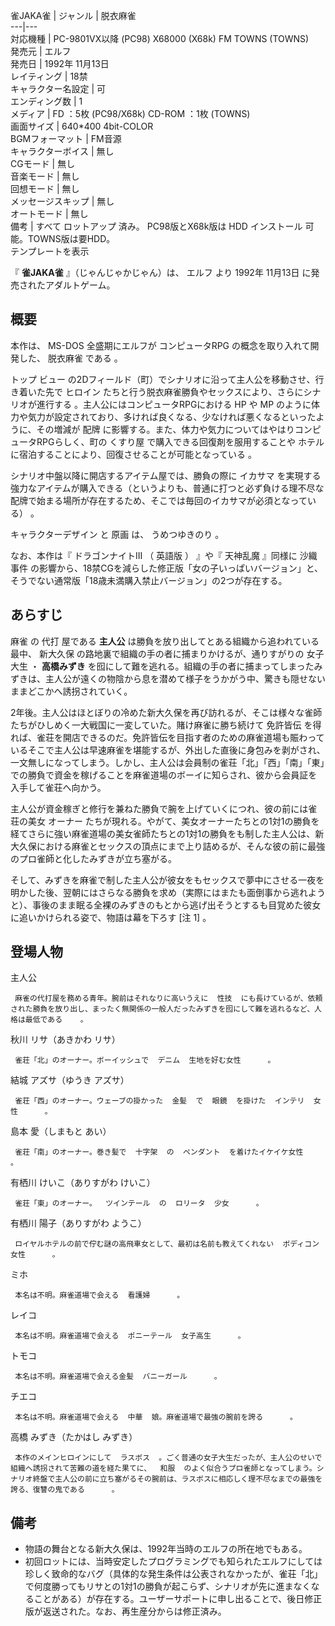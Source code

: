 雀JAKA雀  |  ジャンル  |  脱衣麻雀   
---|---  
対応機種  |  PC-9801VX以降  (PC98)  X68000  (X68k)  FM TOWNS  (TOWNS)   
発売元  |  エルフ   
発売日  |  1992年  11月13日   
レイティング  |  18禁   
キャラクター名設定  |  可   
エンディング数  |  1   
メディア  |  FD  ：5枚 (PC98/X68k)  CD-ROM  ：1枚 (TOWNS)   
画面サイズ  |  640*400 4bit-COLOR   
BGMフォーマット  |  FM音源   
キャラクターボイス  |  無し   
CGモード  |  無し   
音楽モード  |  無し   
回想モード  |  無し   
メッセージスキップ  |  無し   
オートモード  |  無し   
備考  |  すべて  ロットアップ  済み。  PC98版とX68k版は  HDD  インストール  可能。TOWNS版は要HDD。   
テンプレートを表示  
  
『 **雀JAKA雀** 』（じゃんじゃかじゃん）は、  エルフ  より  1992年  11月13日  に発売されたアダルトゲーム。

##  概要  

本作は、  MS-DOS  全盛期にエルフが  コンピュータRPG  の概念を取り入れて開発した、  脱衣麻雀  である    。

トップ  ビュー  の2Dフィールド（町）でシナリオに沿って主人公を移動させ、行き着いた先で  ヒロイン
たちと行う脱衣麻雀勝負やセックスにより、さらにシナリオが進行する    。主人公にはコンピュータRPGにおける  HP  や  MP
のように体力や気力が設定されており、多ければ良くなる、少なければ悪くなるといったように、その増減が  配牌
に影響する。また、体力や気力についてはやはりコンピュータRPGらしく、町の  くすり屋  で購入できる回復剤を服用することや  ホテル
に宿泊することにより、回復させることが可能となっている      。

シナリオ中盤以降に開店するアイテム屋では、勝負の際に  イカサマ
を実現する強力なアイテムが購入できる（というよりも、普通に打つと必ず負ける理不尽な配牌で始まる場所が存在するため、そこでは毎回のイカサマが必須となっている）
    。

キャラクターデザイン  と  原画  は、  うめつゆきのり  。

なお、本作は『  ドラゴンナイトIII  （  英語版  ）  』や『  天神乱魔  』同様に  沙織事件
の影響から、18禁CGを減らした修正版「女の子いっぱいバージョン」と、そうでない通常版「18歳未満購入禁止バージョン」の2つが存在する。

##  あらすじ  

麻雀  の  代打  屋である **主人公** は勝負を放り出してとある組織から追われている最中、  新大久保
の路地裏で組織の手の者に捕まりかけるが、通りすがりの  女子大生  ・ **高橋みずき**
を囮にして難を逃れる。組織の手の者に捕まってしまったみずきは、主人公が遠くの物陰から息を潜めて様子をうかがう中、驚きも隠せないままどこかへ誘拐されていく。

2年後。主人公はほとぼりの冷めた新大久保を再び訪れるが、そこは様々な雀師たちがひしめく一大戦国に一変していた。賭け麻雀に勝ち続けて  免許皆伝
を得れば、雀荘を開店できるのだ。免許皆伝を目指す者のための麻雀道場も賑わっているそこで主人公は早速麻雀を堪能するが、外出した直後に身包みを剥がされ、一文無しになってしまう。しかし、主人公は会員制の雀荘「北」「西」「南」「東」での勝負で資金を稼げることを麻雀道場のボーイに知らされ、彼から会員証を入手して雀荘へ向かう。

主人公が資金稼ぎと修行を兼ねた勝負で腕を上げていくにつれ、彼の前には雀荘の美女  オーナー
たちが現れる。やがて、美女オーナーたちとの1対1の勝負を経てさらに強い麻雀道場の美女雀師たちとの1対1の勝負をも制した主人公は、新大久保における麻雀とセックスの頂点にまで上り詰めるが、そんな彼の前に最強のプロ雀師と化したみずきが立ち塞がる。

そして、みずきを麻雀で制した主人公が彼女をもセックスで夢中にさせる一夜を明かした後、翌朝にはさらなる勝負を求め（実際にはまたも面倒事から逃れようと）、事後のまま眠る全裸のみずきのもとから逃げ出そうとするも目覚めた彼女に追いかけられる姿で、物語は幕を下ろす
    [注 1]  。

##  登場人物  

主人公

     麻雀の代打屋を務める青年。腕前はそれなりに高いうえに  性技  にも長けているが、依頼された勝負を放り出し、まったく無関係の一般人だったみずきを囮にして難を逃れるなど、人格は最低である    。 
秋川 リサ（あきかわ リサ）  

     雀荘「北」のオーナー。ボーイッシュで  デニム  生地を好む女性      。 
結城 アズサ（ゆうき アズサ）  

     雀荘「西」のオーナー。ウェーブの掛かった  金髪  で  眼鏡  を掛けた  インテリ  女性      。 
島本 愛（しまもと あい）  

     雀荘「南」のオーナー。巻き髪で  十字架  の  ペンダント  を着けたイケイケ女性      。 
有栖川 けいこ（ありすがわ けいこ）  

     雀荘「東」のオーナー。  ツインテール  の  ロリータ  少女      。 
有栖川 陽子（ありすがわ ようこ）  

     ロイヤルホテルの前で佇む謎の高飛車女として、最初は名前も教えてくれない  ボディコン  女性      。 
ミホ  

     本名は不明。麻雀道場で会える  看護婦      。 
レイコ  

     本名は不明。麻雀道場で会える  ポニーテール  女子高生      。 
トモコ  

     本名は不明。麻雀道場で会える金髪  バニーガール      。 
チエコ  

     本名は不明。麻雀道場で会える  中華  娘。麻雀道場で最強の腕前を誇る      。 
高橋 みずき（たかはし みずき）  

     本作のメインヒロインにして  ラスボス  。ごく普通の女子大生だったが、主人公のせいで組織へ誘拐されて苦難の道を経た果てに、  和服  のよく似合うプロ雀師となってしまう。シナリオ終盤で主人公の前に立ち塞がるその腕前は、ラスボスに相応しく理不尽なまでの最強を誇る、復讐の鬼である      。 

##  備考  

  * 物語の舞台となる新大久保は、1992年当時のエルフの所在地でもある。 
  * 初回ロットには、当時安定したプログラミングでも知られたエルフにしては珍しく致命的なバグ（具体的な発生条件は公表されなかったが、雀荘「北」で何度勝ってもリサとの1対1の勝負が起こらず、シナリオが先に進まなくなることがある）が存在する。ユーザーサポートに申し出ることで、後日修正版が返送された。なお、再生産分からは修正済み。 

